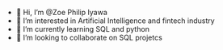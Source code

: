 - 👋 Hi, I’m @Zoe Philip Iyawa
- 👀 I’m interested in Artificial Intelligence and fintech industry
- 🌱 I’m currently learning SQL and python
- 💞️ I’m looking to collaborate on SQL projetcs


<!---
Zoe-iyawa/Zoe-iyawa is a ✨ special ✨ repository because its `README.md` (this file) appears on your GitHub profile.
You can click the Preview link to take a look at your changes.
--->
